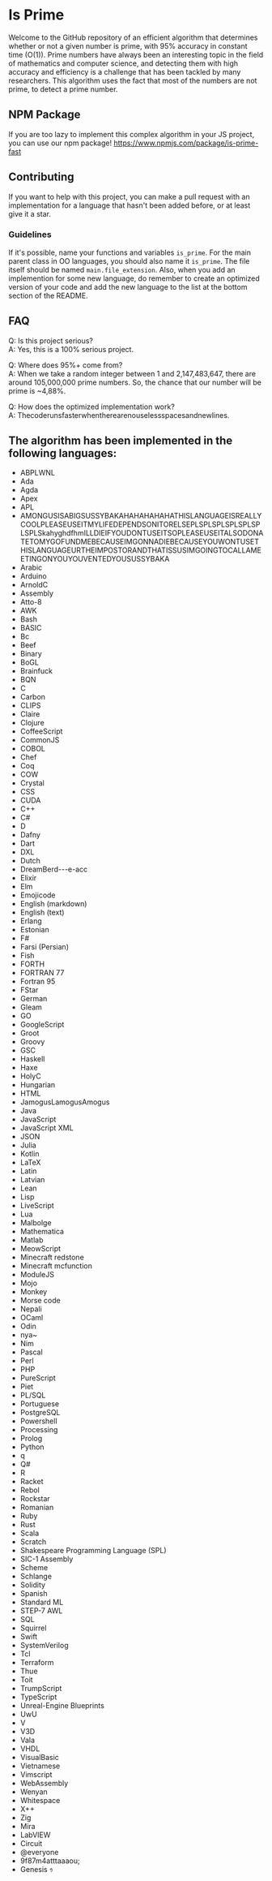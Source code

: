 # Is Prime

Welcome to the GitHub repository of an efficient algorithm that determines whether or not a given number is prime, with 95% accuracy in constant time (O(1)). Prime numbers have always been an interesting topic in the field of mathematics and computer science, and detecting them with high accuracy and efficiency is a challenge that has been tackled by many researchers. This algorithm uses the fact that most of the numbers are not prime, to detect a prime number.

## NPM Package

If you are too lazy to implement this complex algorithm in your JS project, you can use our npm package! https://www.npmjs.com/package/is-prime-fast

## Contributing

If you want to help with this project, you can make a pull request with an implementation for a language that hasn't been added before, or at least give it a star.

### Guidelines

If it's possible, name your functions and variables `is_prime`. For the main parent class in OO languages, you should also name it `is_prime`. The file itself should be named `main.file_extension`. Also, when you add an implemention for some new language, do remember to create an optimized version of your code and add the new language to the list at the bottom section of the README.

## FAQ

Q: Is this project serious?<br />
A: Yes, this is a 100% serious project.

Q: Where does 95%+ come from?<br />
A: When we take a random integer between 1 and 2,147,483,647, there are around 105,000,000 prime numbers. So, the chance that our number will be prime is ~4,88%.

Q: How does the optimized implementation work?<br />
A: Thecoderunsfasterwhentherearenouselessspacesandnewlines.

## The algorithm has been implemented in the following languages:

- ABPLWNL
- Ada
- Agda
- Apex
- APL
- AMONGUSISABIGSUSSYBAKAHAHAHAHAHATHISLANGUAGEISREALLYCOOLPLEASEUSEITMYLIFEDEPENDSONITORELSEPLSPLSPLSPLSPLSPLSPLSkahyghdfhmILLDIEIFYOUDONTUSEITSOPLEASEUSEITALSODONATETOMYGOFUNDMEBECAUSEIMGONNADIEBECAUSEYOUWONTUSETHISLANGUAGEURTHEIMPOSTORANDTHATISSUSIMGOINGTOCALLAMEETINGONYOUYOUVENTEDYOUSUSSYBAKA
- Arabic
- Arduino
- ArnoldC
- Assembly
- Atto-8
- AWK
- Bash
- BASIC
- Bc
- Beef
- Binary
- BoGL
- Brainfuck
- BQN
- C
- Carbon
- CLIPS
- Claire
- Clojure
- CoffeeScript
- CommonJS
- COBOL
- Chef
- Coq
- COW
- Crystal
- CSS
- CUDA
- C++
- C#
- D
- Dafny
- Dart
- DXL
- Dutch
- DreamBerd---e-acc
- Elixir
- Elm
- Emojicode
- English (markdown)
- English (text)
- Erlang
- Estonian
- F#
- Farsi (Persian)
- Fish
- FORTH
- FORTRAN 77
- Fortran 95
- FStar
- German
- Gleam
- GO
- GoogleScript
- Groot
- Groovy
- GSC
- Haskell
- Haxe
- HolyC
- Hungarian
- HTML
- JamogusLamogusAmogus
- Java
- JavaScript
- JavaScript XML
- JSON
- Julia
- Kotlin
- LaTeX
- Latin
- Latvian
- Lean
- Lisp
- LiveScript
- Lua
- Malbolge
- Mathematica
- Matlab
- MeowScript
- Minecraft redstone
- Minecraft mcfunction
- ModuleJS
- Mojo
- Monkey
- Morse code
- Nepali
- OCaml
- Odin
- nya~
- Nim
- Pascal
- Perl
- PHP
- PureScript
- Piet
- PL/SQL
- Portuguese
- PostgreSQL
- Powershell
- Processing
- Prolog
- Python
- q
- Q#
- R
- Racket
- Rebol
- Rockstar
- Romanian
- Ruby
- Rust
- Scala
- Scratch
- Shakespeare Programming Language (SPL)
- SIC-1 Assembly
- Scheme
- Schlange
- Solidity
- Spanish
- Standard ML
- STEP-7 AWL
- SQL
- Squirrel
- Swift
- SystemVerilog
- Tcl
- Terraform
- Thue
- Toit
- TrumpScript
- TypeScript
- Unreal-Engine Blueprints
- UwU
- V
- V3D
- Vala
- VHDL
- VisualBasic
- Vietnamese
- Vimscript
- WebAssembly
- Wenyan
- Whitespace
- X++
- Zig
- Mira
- LabVIEW
- Circuit
- @everyone
- 9f87m4atttaaaou;
- Genesis 𐤁
